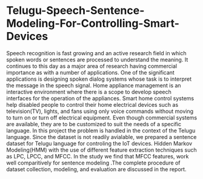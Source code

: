 # Telugu-Speech-Sentence-Modeling-For-Controlling-Smart-Devices

Speech recognition is fast growing and an active research field in which spoken words or sentences are processed to understand the meaning. It continues to this day as a major area of research having commercial importance as with a  number of applications. One of the significant applications is designing spoken dialog systems whose task is to interpret the message in the speech signal. Home appliance management is an interactive environment where there is a scope to develop speech interfaces for the operation of the appliances. Smart home control systems help disabled people to control their home electrical devices such as television(TV),  lights,  and fans using only voice commands without moving to turn on or turn off electrical equipment. Even though commercial systems are available, they are to be customized to suit the needs of a specific language. In this project the problem is handled in the context of the Telugu language. Since the dataset is not readily avialable, we prepared a sentence dataset for Telugu language for controling the IoT devices. Hidden Markov Modeling(HMM) with the use of different feature extraction techniques such as LPC, LPCC, and MFCC. In the study we find that MFCC features, work well comparitively for sentence modeling .The complete procedure of dataset collection, modeling, and evaluation are discussed in the report. 
